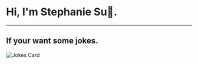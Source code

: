 # Hi, I'm Stephanie Su👋.




---
## If your want some jokes.
![Jokes Card](https://readme-jokes.vercel.app/api)
